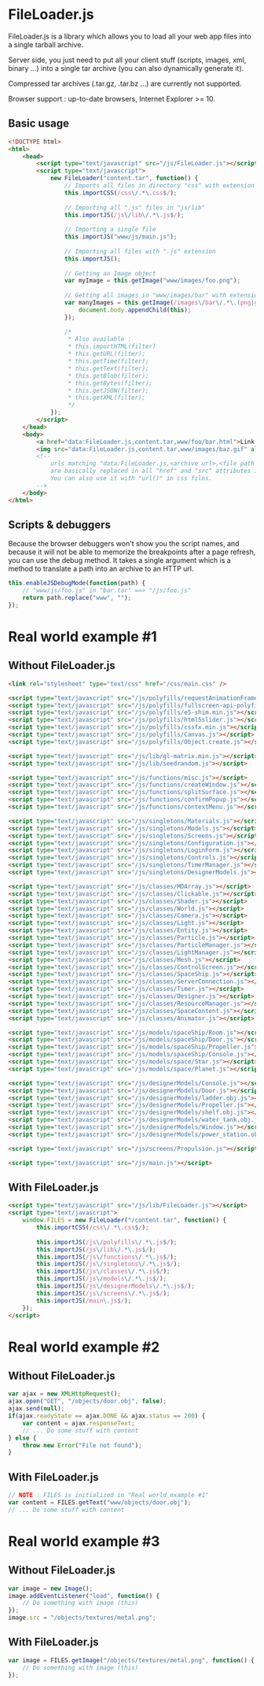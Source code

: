 FileLoader.js
=============

FileLoader.js is a library which allows you to load all your web app files into a single tarball archive.

Server side, you just need to put all your client stuff (scripts, images, xml, binary ...) into a single tar archive (you can also dynamically generate it).

Compressed tar archives (.tar.gz, .tar.bz ...) are currently not supported.

Browser support : up-to-date browsers, Internet Explorer >= 10.

Basic usage
-----------

```html
<!DOCTYPE html>
<html>
	<head>
		<script type="text/javascript" src="/js/FileLoader.js"></script>
		<script type="text/javascript">
			new FileLoader("content.tar", function() {
				// Imports all files in directory "css" with extension ".css"
				this.importCSS(/css\/.*\.css$/);
				
				// Importing all ".js" files in "js/lib"
				this.importJS(/js\/lib\/.*\.js$/);
				
				// Importing a single file
				this.importJS("www/js/main.js");
				
				// Importing all files with ".js" extension
				this.importJS();
				
				// Getting an Image object
				var myImage = this.getImage("www/images/foo.png");
				
				// Getting all images in "www/images/bar" with extension png or gif, and adding it to body
				var manyImages = this.getImage(/images\/bar\/.*\.(png|gif)/, function() {
					document.body.appendChild(this);
				});
				
				/*
				 * Also available : 
				 * this.importHTML(filter)
				 * this.getURL(filter);
				 * this.getTime(filter);
				 * this.getText(filter);
				 * this.getBlob(filter);
				 * this.getBytes(filter);
				 * this.getJSON(filter);
				 * this.getXML(filter);
				 */
			});
		</script>
	</head>
	<body>
		<a href="data:FileLoader.js,content.tar,www/foo/bar.html">Link to an html file into the archive</a>
		<img src="data:FileLoader.js,content.tar,www/images/baz.gif" alt="Some image" />
		<!--
			urls matching "data:FileLoader.js,<archive url>,<file path in archive>"
			are basically replaced in all "href" and "src" attributes in the page.
			You can also use it with "url()" in css files.
		-->
	</body>
</html>
```

Scripts & debuggers
-------------------
Because the browser debuggers won't show you the script names, and because it will not be able to memorize the breakpoints after a page refresh, you can use the debug method. It takes a single argument which is a method to translate a path into an archive to an HTTP url.

```javascript
this.enableJSDebugMode(function(path) {
	// "www/js/foo.js" in "bar.tar" ==> "/js/foo.js"
	return path.replace("www", "");
});
```


Real world example #1
=====================

Without FileLoader.js
---------------------

```html
<link rel="stylesheet" type="text/css" href="/css/main.css" />

<script type="text/javascript" src="/js/polyfills/requestAnimationFrame.js"></script>
<script type="text/javascript" src="/js/polyfills/fullscreen-api-polyfill.js"></script>
<script type="text/javascript" src="/js/polyfills/e5-shim.min.js"></script>
<script type="text/javascript" src="/js/polyfills/html5slider.js"></script>
<script type="text/javascript" src="/js/polyfills/cssfx.min.js"></script>
<script type="text/javascript" src="/js/polyfills/Canvas.js"></script>
<script type="text/javascript" src="/js/polyfills/Object.create.js"></script>

<script type="text/javascript" src="/js/lib/gl-matrix.min.js"></script>
<script type="text/javascript" src="/js/lib/seedrandom.js"></script>

<script type="text/javascript" src="/js/functions/misc.js"></script>
<script type="text/javascript" src="/js/functions/createWindow.js"></script>
<script type="text/javascript" src="/js/functions/splitSurface.js"></script>
<script type="text/javascript" src="/js/functions/confirmPopup.js"></script>
<script type="text/javascript" src="/js/functions/contextMenu.js"></script>

<script type="text/javascript" src="/js/singletons/Materials.js"></script>
<script type="text/javascript" src="/js/singletons/Models.js"></script>
<script type="text/javascript" src="/js/singletons/Screens.js"></script>
<script type="text/javascript" src="/js/singletons/Configuration.js"></script>
<script type="text/javascript" src="/js/singletons/LoginForm.js"></script>
<script type="text/javascript" src="/js/singletons/Controls.js"></script>
<script type="text/javascript" src="/js/singletons/TimerManager.js"></script>
<script type="text/javascript" src="/js/singletons/DesignerModels.js"></script>

<script type="text/javascript" src="/js/classes/MDArray.js"></script>
<script type="text/javascript" src="/js/classes/Clickable.js"></script>
<script type="text/javascript" src="/js/classes/Shader.js"></script>
<script type="text/javascript" src="/js/classes/World.js"></script>
<script type="text/javascript" src="/js/classes/Camera.js"></script>
<script type="text/javascript" src="/js/classes/Light.js"></script>
<script type="text/javascript" src="/js/classes/Entity.js"></script>
<script type="text/javascript" src="/js/classes/Particle.js"></script>
<script type="text/javascript" src="/js/classes/ParticleManager.js"></script>
<script type="text/javascript" src="/js/classes/LightManager.js"></script>
<script type="text/javascript" src="/js/classes/Mesh.js"></script>
<script type="text/javascript" src="/js/classes/ControlScreen.js"></script>
<script type="text/javascript" src="/js/classes/SpaceShip.js"></script>
<script type="text/javascript" src="/js/classes/ServerConnection.js"></script>
<script type="text/javascript" src="/js/classes/Timer.js"></script>
<script type="text/javascript" src="/js/classes/Designer.js"></script>
<script type="text/javascript" src="/js/classes/ResourceManager.js"></script>
<script type="text/javascript" src="/js/classes/SpaceContent.js"></script>
<script type="text/javascript" src="/js/classes/Animator.js"></script>

<script type="text/javascript" src="/js/models/spaceShip/Room.js"></script>
<script type="text/javascript" src="/js/models/spaceShip/Door.js"></script>
<script type="text/javascript" src="/js/models/spaceShip/Propeller.js"></script>
<script type="text/javascript" src="/js/models/spaceShip/Console.js"></script>
<script type="text/javascript" src="/js/models/space/Star.js"></script>
<script type="text/javascript" src="/js/models/space/Planet.js"></script>

<script type="text/javascript" src="/js/designerModels/Console.js"></script>
<script type="text/javascript" src="/js/designerModels/Door.js"></script>
<script type="text/javascript" src="/js/designerModels/ladder.obj.js"></script>
<script type="text/javascript" src="/js/designerModels/Propeller.js"></script>
<script type="text/javascript" src="/js/designerModels/shelf.obj.js"></script>
<script type="text/javascript" src="/js/designerModels/water_tank.obj.js"></script>
<script type="text/javascript" src="/js/designerModels/Window.js"></script>
<script type="text/javascript" src="/js/designerModels/power_station.obj.js"></script>

<script type="text/javascript" src="/js/screens/Propulsion.js"></script>

<script type="text/javascript" src="/js/main.js"></script>
```


With FileLoader.js
------------------

```html
<script type="text/javascript" src="/js/lib/FileLoader.js"></script>
<script type="text/javascript">
	window.FILES = new FileLoader("/content.tar", function() {
		this.importCSS(/css\/.*\.css$/);
		
		this.importJS(/js\/polyfills\/.*\.js$/);
		this.importJS(/js\/lib\/.*\.js$/);
		this.importJS(/js\/functions\/.*\.js$/);
		this.importJS(/js\/singletons\/.*\.js$/);
		this.importJS(/js\/classes\/.*\.js$/);
		this.importJS(/js\/models\/.*\.js$/);
		this.importJS(/js\/designerModels\/.*\.js$/);
		this.importJS(/js\/screens\/.*\.js$/);
		this.importJS(/main\.js$/);
	});
</script>
```

Real world example #2
=====================

Without FileLoader.js
---------------------

```javascript
var ajax = new XMLHttpRequest();
ajax.open("GET", "/objects/door.obj", false);
ajax.send(null);
if(ajax.readyState == ajax.DONE && ajax.status == 200) {
	var content = ajax.responseText;
	// ... Do some stuff with content
} else {
	throw new Error("File not found");
}
```

With FileLoader.js
------------------

```javascript
// NOTE : FILES is initialized in "Real world example #1"
var content = FILES.getText("www/objects/door.obj");
// ... Do some stuff with content
```

Real world example #3
=====================

Without FileLoader.js
---------------------

```javascript
var image = new Image();
image.addEventListener("load", function() {
	// Do something with image (this)
});
image.src = "/objects/textures/metal.png";
```

With FileLoader.js
------------------

```javascript
var image = FILES.getImage("/objects/textures/metal.png", function() {
	// Do something with image (this)
});
```
